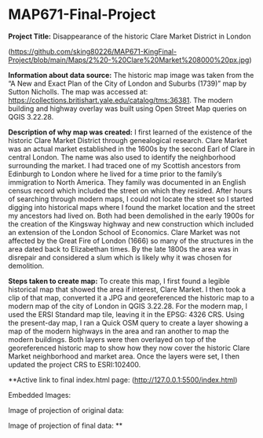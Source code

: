# MAP671-Final-Project

**Project Title:** Disappearance of the historic Clare Market District in London

(https://github.com/sking80226/MAP671-KingFinal-Project/blob/main/Maps/2%20-%20Clare%20Market%208000%20px.jpg)

**Information about data source:** The historic map image was taken from the “A New and Exact Plan of the City of London and Suburbs (1739)” map by Sutton Nicholls.  The map was accessed at: https://collections.britishart.yale.edu/catalog/tms:36381.  The modern building and highway overlay was built using Open Street Map queries on QGIS 3.22.28.

**Description of why map was created:**  I first learned of the existence of the historic Clare Market District through genealogical research. Clare Market was an actual market established in the 1600s by the second Earl of Clare in central London. The name was also used to identify the neighborhood surrounding the market. I had traced one of my Scottish ancestors from Edinburgh to London where he lived for a time prior to the family’s immigration to North America. They family was documented in an English census record which included the street on which they resided. After hours of searching through modern maps, I could not locate the street so I started digging into historical maps where I found the market location and the street my ancestors had lived on.  Both had been demolished in the early 1900s for the creation of the Kingsway highway and new construction which included an extension of the London School of Economics. Clare Market was not affected by the Great Fire of London (1666) so many of the structures in the area dated back to Elizabethan times. By the late 1800s the area was in disrepair and considered a slum which is likely why it was chosen for demolition.

**Steps taken to create map:** To create this map, I first found a legible historical map that showed the area if interest, Clare Market. I then took a clip of that map, converted it a JPG and georeferenced the historic map to a modern map of the city of London in QGIS 3.22.28. For the modern map, I used the ERSI Standard map tile, leaving it in the EPSG: 4326 CRS. Using the present-day map, I ran a Quick OSM query to create a layer showing a map of the modern highways in the area and ran another to map the modern buildings. Both layers were then overlayed on top of the georeferenced historic map to show how they now cover the historic Clare Market neighborhood and market area. Once the layers were set, I then updated the project CRS to ESRI:102400.

**Active link to final index.html page: (http://127.0.0.1:5500/index.html)

Embedded Images:

Image of projection of original data:

Image of projection of final data:
**
